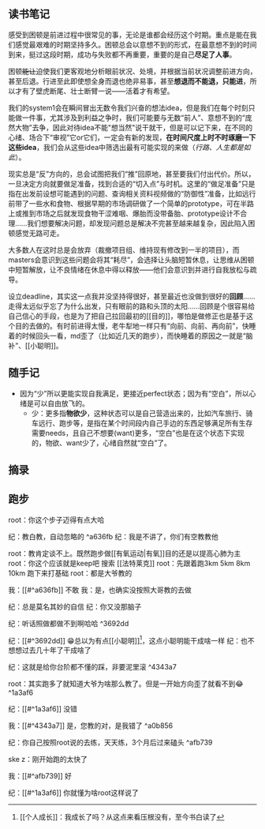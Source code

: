 ## 读书笔记

感受到困顿是前进过程中很常见的事，无论是谁都会经历这个时期。重点是能在我们感觉最艰难的时期坚持多久。困顿总会以意想不到的形式，在最意想不到的时间到来，挺过这段时期，成功与失败都不再重要，重要的是自己**尽足了人事**。

困顿~~能让~~迫使我们更客观地分析眼前状况、处境，并根据当前状况调整前进方向，甚至后退。行进至此即使想全身而退也绝非易事，甚至**想退而不能退，只能进**，所以才有了壁虎断尾、壮士断臂一说——活着才有希望。

我们的system1会在瞬间冒出无数令我们兴奋的想法idea，但是我们在每个时刻只能做一件事，尤其涉及到利益之争时，我们可能要与无数“前人”、意想不到的“庞然大物”去争，因此对待idea不能"想当然"说干就干，但是可以记下来，在不同的心绪、场合下“审视”它or它们，一定会有新的发现，**在时间尺度上时不时琢磨一下这些idea**，我们会从这些idea中筛选出最有可能实现的来做（*行路、人生都是如此*）。

现实总是“反”方向的，总会试图把我们“推”回原地，甚至要我们付出代价。所以，一旦决定方向就要做足准备，找到合适的“切入点”与时机。这里的“做足准备”只是指在出发前设想可能遇到的问题、查询相关资料视频做的“防御性”准备，比如远行前带了一些水和食物、根据早期的市场调研做了一个简单的prototype，可在半路上或推到市场之后就发现食物干涩难咽、爆胎而没带备胎、prototype设计不合理......我们想要解决问题，却发现问题总是解决不完甚至越来越复杂，因此陷入困顿感觉无路可走。

大多数人在这时总是会放弃（裁撤项目组、维持现有修改到一半的项目），而masters会意识到这些问题会将其“耗尽”，会选择让头脑短暂休息，让思维从困顿中短暂解放，让不良情绪在休息中得以释放——他们会意识到并进行自我放松与疏导。

设立deadline，其实这一点我并没坚持得很好，甚至最近也没做到很好的**回顾**......走得太远似乎忘了为什么出发，只有眼前的路和头顶的太阳......回顾是个很容易给自己信心的手段，也是为了把自己拉回最初的[[目的]]，哪怕是做修正也是基于这个目的去做的。有时前进得太慢，老牛犁地一样只有“向前、向前、再向前”，快睡着的时候回头一看，md歪了（比如近几天的跑步），而快睡着的原因之一就是“脑补”、[[小聪明]]。


## 随手记
- 因为“少”所以更能实现自我满足，更接近perfect状态；因为有“空白”，所以心绪是可以自由放飞的。
	- 少：更多指**物欲少**，这种状态可以是自己营造出来的，比如汽车旅行、骑车远行、跑步等，是指在某个时间段内自己手边的东西足够满足所有生存需要needs，且自己不想要(want)更多，“空白”也是在这个状态下实现的，物欲、want少了，心绪自然就“空白”了。

## 摘录

## 跑步
root：你这个步子迈得有点大哈

纪：教白教，自动忽略的 ^a636fb
纪：我是不讲了，你们有空教教他

root：教肯定谈不上。既然跑步做[[有氧运动|有氧]]目的还是以提高心肺为主
root：你这个应该就是keep吧 搜索 [[法特莱克]]
root：先跟着跑3km 5km 8km 10km 跑下来打基础
root：都是大爷教的

我：[[#^a636fb]] 不敢
我：是，也确实没按照大哥教的去做

纪：总是莫名其妙的自信
纪：你又没那脑子

纪：听话照做都做不到啊哈哈 ^3692dd

纪：[[#^3692dd]] 😁总以为有点[[小聪明]][^1]，这点小聪明能干成啥一样
纪：也不想想过去几十年了干成啥了

纪：这就是给你台阶都不懂的踩，非要泥里滚 ^4343a7

root：其实跑多了就知道大爷为啥那么教了。但是一开始方向歪了就看不到😂 ^1a3af6

纪：[[#^1a3af6]] 没错

我：[[#^4343a7]] 是，您教的对，是我错了 ^a0b856

纪：你自己按照root说的去练，天天练，3个月后过来磕头 ^afb739

ske z：刚开始跑的太快了

我：[[#^afb739]] 好

纪：[[#^1a3af6]] 你就懂为啥root这样说了

[^1]: [[个人成长]]：我成长了吗？从这点来看压根没有，至今书白读了
